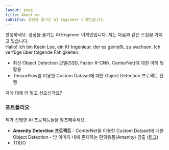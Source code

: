 ```yaml
---
layout: page
title: About me
subtitle: 성장을 즐기는 AI Engineer 이계인입니다.
---
```


안녕하세요. 성장을 즐기는 AI Engineer 이계인입니다. 저는 다음과 같은 스킬을 가지고 있습니다.  
Hallo! Ich bin Keein Lee, ein KI-Ingenieur, der es genießt, zu wachsen. Ich verfüge über folgende Fähigkeiten.

- 최신 Object Detection 모델(SSD, Faster R-CNN, CenterNet)에 대한 이해 및 활용
- TensorFlow를 이용한 Custom Dataset에 대한 Object Detection 프로젝트 진행

저에 대해 더 알고 싶으신가요?

### 포트폴리오

제가 진행한 AI 프로젝트들을 참조해주세요.
- **Amenity Detection 프로젝트** - CenterNet을 이용한 Custom Dataset에 대한 Object Detection - 방 이미지 내에 존재하는 편의용품(Amenity) 검출 ([링크](https://inflearnaiportfolio.github.io/2021-07-05-airbnb-clone-project-amenity-detection/))
- TODO
